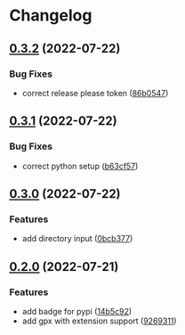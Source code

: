 # Changelog

## [0.3.2](https://github.com/eMerzh/ebike-dl/compare/v0.3.1...v0.3.2) (2022-07-22)


### Bug Fixes

* correct release please token ([86b0547](https://github.com/eMerzh/ebike-dl/commit/86b05474f17e4ed6b2bb072d743c770fe0fe5126))

## [0.3.1](https://github.com/eMerzh/ebike-dl/compare/v0.3.0...v0.3.1) (2022-07-22)


### Bug Fixes

* correct python setup ([b63cf57](https://github.com/eMerzh/ebike-dl/commit/b63cf57f1e00f7120668464bcb8419ba9b130dad))

## [0.3.0](https://github.com/eMerzh/ebike-dl/compare/v0.2.0...v0.3.0) (2022-07-22)


### Features

* add directory input ([0bcb377](https://github.com/eMerzh/ebike-dl/commit/0bcb37743e942cd878d912e542e5a6f54598c010))

## [0.2.0](https://github.com/eMerzh/ebike-dl/compare/v0.1.0...v0.2.0) (2022-07-21)


### Features

* add badge for pypi ([14b5c92](https://github.com/eMerzh/ebike-dl/commit/14b5c92bea5fe7d024fcaca1f0c91eb7448f4511))
* add gpx with extension support ([9269311](https://github.com/eMerzh/ebike-dl/commit/9269311feac61eb1bb84b3c3cc2bb9089d4d50f0))
